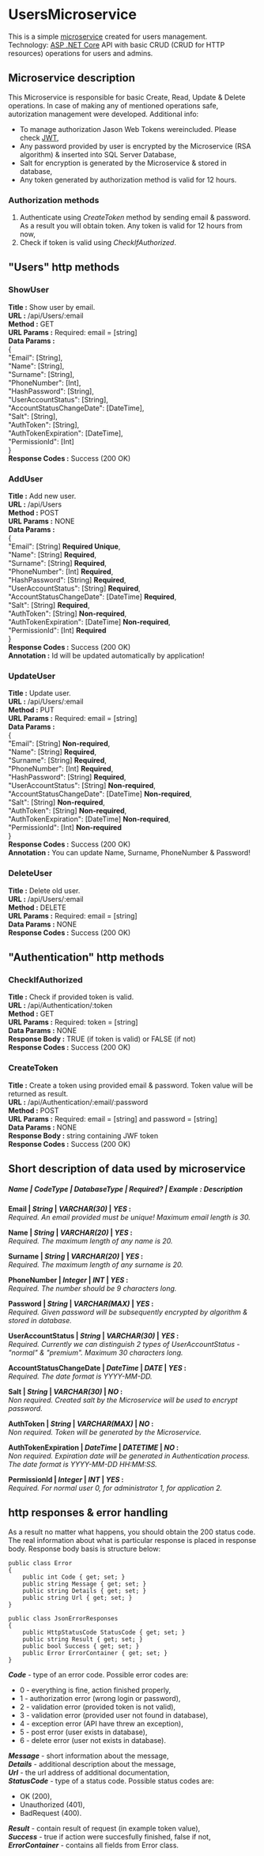 # UsersMicroservice 

This is a simple [microservice](https://docs.microsoft.com/pl-pl/dotnet/standard/microservices-architecture/multi-container-microservice-net-applications/data-driven-crud-microservice) created for users management.  
Technology: [ASP .NET Core](https://docs.microsoft.com/pl-pl/aspnet/core/?view=aspnetcore-2.1) API with basic CRUD (CRUD for HTTP resources) operations for users and admins.

## Microservice description

This Microservice is responsible for basic Create, Read, Update & Delete operations. In case of making any of mentioned operations safe, autorization management were developed. Additional info:  
* To manage authorization Jason Web Tokens wereincluded. Please check [JWT](https://jwt.io/),
* Any password provided by user is encrypted by the Microservice (RSA algorithm) & inserted into SQL Server Database,
* Salt for encryption is generated by the Microservice & stored in database,
* Any token generated by authorization method is valid for 12 hours.

### Authorization methods

1. Authenticate using _CreateToken_ method by sending email & password. As a result you will obtain token. Any token is valid for 12 hours from now,
2. Check if token is valid using _CheckIfAuthorized_. 

## "Users" http methods

### ShowUser 

**Title :** Show user by email.  
**URL :** /api/Users/:email  
**Method :** GET  
**URL Params :** Required: email = [string]   
**Data Params :**  
{  
  "Email": [String],   
  "Name": [String],  
  "Surname": [String],   
  "PhoneNumber": [Int],  
  "HashPassword": [String],  
  "UserAccountStatus": [String],  
  "AccountStatusChangeDate": [DateTime],  
  "Salt": [String],  
  "AuthToken": [String],   
  "AuthTokenExpiration": [DateTime],  
  "PermissionId": [Int]  
}      
**Response Codes :** Success (200 OK) 


### AddUser

**Title :** Add new user.  
**URL :** /api/Users  
**Method :** POST  
**URL Params :**  NONE  
**Data Params :**  
{  
  "Email": [String] **Required Unique**,   
  "Name": [String] **Required**,  
  "Surname": [String] **Required**,   
  "PhoneNumber": [Int] **Required**,  
  "HashPassword": [String] **Required**,  
  "UserAccountStatus": [String] **Required**,  
  "AccountStatusChangeDate": [DateTime] **Required**,  
  "Salt": [String] **Required**,  
  "AuthToken": [String] **Non-required**,   
  "AuthTokenExpiration": [DateTime] **Non-required**,  
  "PermissionId": [Int]  **Required**   
}   
**Response Codes :** Success (200 OK)  
**Annotation :** Id will be updated automatically by application!  


### UpdateUser

**Title :** Update user.  
**URL :** /api/Users/:email  
**Method :** PUT  
**URL Params :** Required: email = [string]   
**Data Params :**   
{  
  "Email": [String] **Non-required**,   
  "Name": [String] **Required**,  
  "Surname": [String] **Required**,   
  "PhoneNumber": [Int] **Required**,  
  "HashPassword": [String] **Required**,  
  "UserAccountStatus": [String] **Non-required**,  
  "AccountStatusChangeDate": [DateTime] **Non-required**,  
  "Salt": [String] **Non-required**,  
  "AuthToken": [String] **Non-required**,   
  "AuthTokenExpiration": [DateTime] **Non-required**,  
  "PermissionId": [Int] **Non-required**  
}      
**Response Codes :** Success (200 OK)  
**Annotation :** You can update Name, Surname, PhoneNumber & Password! 


### DeleteUser

**Title :** Delete old user.  
**URL :** /api/Users/:email  
**Method :** DELETE  
**URL Params :** Required: email = [string]   
**Data Params :** NONE  
**Response Codes :** Success (200 OK)


## "Authentication" http methods

### CheckIfAuthorized 

**Title :** Check if provided token is valid.  
**URL :** /api/Authentication/:token  
**Method :** GET  
**URL Params :** Required: token = [string]   
**Data Params :**  NONE  
**Response Body :** TRUE (if token is valid) or FALSE (if not)  
**Response Codes :** Success (200 OK)  

### CreateToken

**Title :** Create a token using provided email & password. Token value will be returned as result.   
**URL :** /api/Authentication/:email/:password  
**Method :** POST  
**URL Params :** Required: email = [string] and password = [string]  
**Data Params :**  NONE  
**Response Body :** string containing JWF token  
**Response Codes :** Success (200 OK)  


## Short description of data used by microservice

##### **_Name_** | **_CodeType_** | **_DatabaseType_** | **_Required?_** | **_Example_** : **_Description_**
  
**Email | _String_ | _VARCHAR(30)_ | _YES_ :**   
_Required. An email provided must be unique! Maximum email length is 30._  
 
**Name | _String_ | _VARCHAR(20)_ |  _YES_ :**  
_Required. The maximum length of any name is 20._  

**Surname | _String_ | _VARCHAR(20)_ | _YES_ :**  
_Required. The maximum length of any surname is 20._  

**PhoneNumber | _Integer_ | _INT_ | _YES_ :**  
_Required. The number should be 9 characters long._  

**Password | _String_ | _VARCHAR(MAX)_ | _YES_ :**   
_Required. Given password will be subsequently encrypted by algorithm & stored in database._  

**UserAccountStatus | _String_ | _VARCHAR(30)_ |  _YES_ :**  
_Required. Currently we can distinguish 2 types of UserAccountStatus - "normal" & "premium". Maximum 30 characters long._  

**AccountStatusChangeDate | _DateTime_ | _DATE_ | _YES_ :**  
_Required. The date format is YYYY-MM-DD._  

**Salt | _String_ | _VARCHAR(30)_ | _NO_ :**    
_Non required. Created salt by the Microservice will be used to encrypt password._  

**AuthToken | _String_ | _VARCHAR(MAX)_ | _NO_ :**  
_Non required. Token will be generated by the Microservice._  

**AuthTokenExpiration | _DateTime_ | _DATETIME_ | _NO_ :**  
_Non required. Expiration date will be generated in Authentication process. The date format is YYYY-MM-DD HH:MM:SS._  

**PermissionId | _Integer_ | _INT_ | _YES_ :**  
_Required. For normal user 0, for administrator 1, for application 2._  

## http responses & error handling

As a result no matter what happens, you should obtain the 200 status code. The real information about what is particular response is placed in response body. Response body basis is structure below:

	public class Error
    {
        public int Code { get; set; }
        public string Message { get; set; }
        public string Details { get; set; }
        public string Url { get; set; }
    }
    
    public class JsonErrorResponses
    {
        public HttpStatusCode StatusCode { get; set; }
        public string Result { get; set; }
        public bool Success { get; set; }
        public Error ErrorContainer { get; set; }
    }

**_Code_** - type of an error code. Possible error codes are:

* 0 - everything is fine, action finished properly,
* 1 - authorization error (wrong login or password),
* 2 - validation error (provided token is not valid),
* 3 - validation error (provided user not found in database),
* 4 - exception error (API have threw an exception),
* 5 - post error (user exists in database),
* 6 - delete error (user not exists in database).

**_Message_** - short information about the message,  
**_Details_** - additional description about the message,  
**_Url_** - the url address of additional documentation,  
**_StatusCode_** - type of a status code. Possible status codes are:

* OK (200),
* Unauthorized (401),
* BadRequest (400).  

**_Result_** - contain result of request (in example token value),  
**_Success_** - true if action were succesfully finished, false if not,  
**_ErrorContainer_** - contains all fields from Error class.







  

